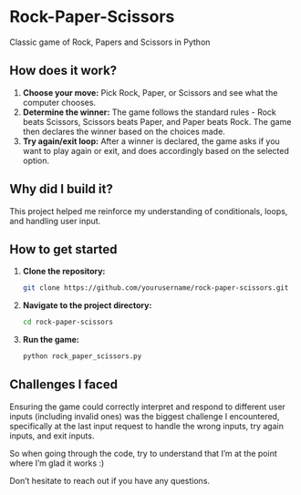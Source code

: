 # Rock-Paper-Scissors
Classic game of Rock, Papers and Scissors in Python

## How does it work?

1. **Choose your move:** Pick Rock, Paper, or Scissors and see what the computer chooses.
2. **Determine the winner:** The game follows the standard rules - Rock beats Scissors, Scissors beats Paper, and Paper beats Rock. The game then declares the winner based on the choices made.
3. **Try again/exit loop:** After a winner is declared, the game asks if you want to play again or exit, and does accordingly based on the selected option.

## Why did I build it?

This project helped me reinforce my understanding of conditionals, loops, and handling user input.

## How to get started

1. **Clone the repository:**
   ```bash
   git clone https://github.com/yourusername/rock-paper-scissors.git
   ```
2. **Navigate to the project directory:**
   ```bash
   cd rock-paper-scissors
   ```
3. **Run the game:**
   ```bash
   python rock_paper_scissors.py
   ```

## Challenges I faced

Ensuring the game could correctly interpret and respond to different user inputs (including invalid ones) was the biggest challenge I encountered, specifically at the last input request to handle the wrong inputs, try again inputs, and exit inputs.

So when going through the code, try to understand that I’m at the point where I’m glad it works :)

Don’t hesitate to reach out if you have any questions.